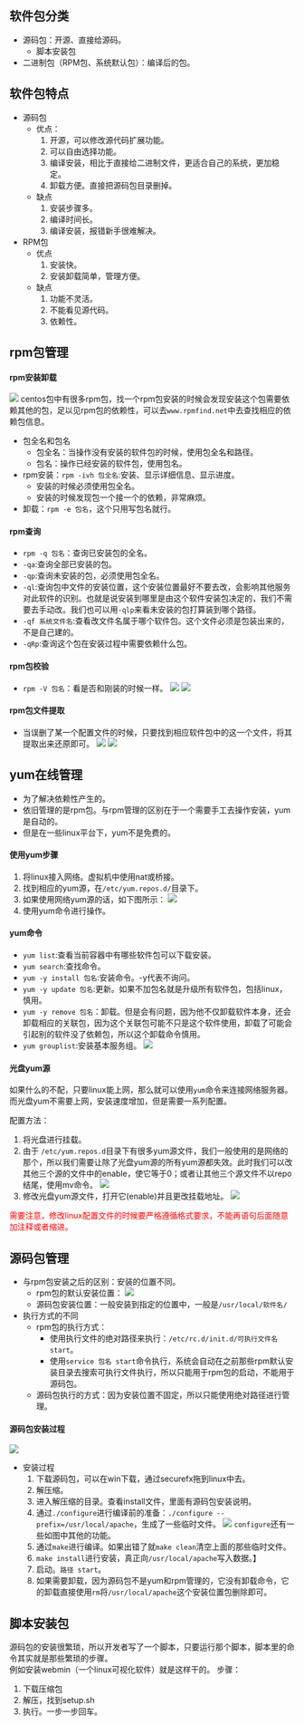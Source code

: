 ## 软件包分类
- 源码包：开源、直接给源码。
  - 脚本安装包
- 二进制包（RPM包、系统默认包）：编译后的包。

## 软件包特点
- 源码包
  - 优点：
    1. 开源，可以修改源代码扩展功能。
    2. 可以自由选择功能。
    3. 编译安装，相比于直接给二进制文件，更适合自己的系统，更加稳定。
    4. 卸载方便。直接把源码包目录删掉。
  - 缺点
    1. 安装步骤多。
    2. 编译时间长。
    3. 编译安装，报错新手很难解决。
- RPM包
  - 优点
    1. 安装快。
    2. 安装卸载简单，管理方便。
  - 缺点
    1. 功能不灵活。
    2. 不能看见源代码。
    3. 依赖性。

## rpm包管理
#### rpm安装卸载
![](/截图/截屏2020-03-1819.24.44.png)
centos包中有很多rpm包，找一个rpm包安装的时候会发现安装这个包需要依赖其他的包，足以见rpm包的依赖性，可以去`www.rpmfind.net`中去查找相应的依赖包信息。
- 包全名和包名
  - 包全名：当操作没有安装的软件包的时候，使用包全名和路径。
  - 包名：操作已经安装的软件包，使用包名。
- rpm安装：`rpm -ivh 包全名`:安装、显示详细信息、显示进度。
  - 安装的时候必须使用包全名。
  - 安装的时候发现包一个接一个的依赖，非常麻烦。
- 卸载：`rpm -e 包名`，这个只用写包名就行。

#### rpm查询
- `rpm -q 包名`：查询已安装包的全名。
- `-qa`:查询全部已安装的包。
- `-qp`:查询未安装的包，必须使用包全名。
- `-ql`:查询包中文件的安装位置，这个安装位置最好不要去改，会影响其他服务对此软件的识别。也就是说安装到哪里是由这个软件安装包决定的，我们不需要去手动改。我们也可以用`-qlp`来看未安装的包打算装到哪个路径。
- `-qf 系统文件名`:查看改文件名属于哪个软件包。这个文件必须是包装出来的，不是自己建的。
- `-qRp`:查询这个包在安装过程中需要依赖什么包。

#### rpm包校验
- `rpm -V 包名`：看是否和刚装的时候一样。
    ![](/截图/截屏2020-03-1821.37.12.png)
    ![](/截图/截屏2020-03-1821.38.12.png)

#### rpm包文件提取
- 当误删了某一个配置文件的时候，只要找到相应软件包中的这一个文件，将其提取出来还原即可。
![](/截图/截屏2020-03-1821.45.47.png)
![](/截图/截屏2020-03-1821.47.23.png)

## yum在线管理
- 为了解决依赖性产生的。
- 依旧管理的是rpm包。与rpm管理的区别在于一个需要手工去操作安装，yum是自动的。
- 但是在一些linux平台下，yum不是免费的。

#### 使用yum步骤
1. 将linux接入网络。虚拟机中使用nat或桥接。
2. 找到相应的yum源，在`/etc/yum.repos.d/`目录下。
3. 如果使用网络yum源的话，如下图所示：
    ![](/截图/截屏2020-03-1910.50.30.png)
4. 使用yum命令进行操作。

#### yum命令
- `yum list`:查看当前容器中有哪些软件包可以下载安装。
- `yum search`:查找命令。
- `yum -y install 包名`:安装命令。-y代表不询问。
- `yum -y update 包名`:更新。如果不加包名就是升级所有软件包，包括linux，慎用。
- `yum -y remove 包名`：卸载。但是会有问题，因为他不仅卸载软件本身，还会卸载相应的关联包，因为这个关联包可能不只是这个软件使用，卸载了可能会引起别的软件没了依赖包，所以这个卸载命令慎用。
- `yum grouplist`:安装基本服务组。
  ![](/截图/截屏2020-03-1911.17.14.png)

#### 光盘yum源
如果什么的不配，只要linux能上网，那么就可以使用`yum`命令来连接网络服务器。<br>而光盘yum不需要上网，安装速度增加，但是需要一系列配置。

配置方法：
1. 将光盘进行挂载。
2. 由于 `/etc/yum.repos.d`目录下有很多yum源文件，我们一般使用的是网络的那个，所以我们需要让除了光盘yum源的所有yum源都失效。此时我们可以改其他三个源的文件中的enable，使它等于0；或者让其他三个源文件不以repo结尾，使用mv命令。
   ![](/截图/截屏2020-03-1911.53.11.png)
3. 修改光盘yum源文件，打开它(enable)并且更改挂载地址。
   ![](/截图/截屏2020-03-1911.53.58.png) 

<font color=red>需要注意，修改linux配置文件的时候要严格遵循格式要求，不能再语句后面随意加注释或者缩进。</font>

## 源码包管理
- 与rpm包安装之后的区别：安装的位置不同。
  - rpm包的默认安装位置：
    ![](/截图/截屏2020-03-1912.35.45.png)
  - 源码包安装位置：一般安装到指定的位置中，一般是`/usr/local/软件名/`
- 执行方式的不同
  - rpm包的执行方式：
    - 使用执行文件的绝对路径来执行：`/etc/rc.d/init.d/可执行文件名  start`。
    - 使用`service 包名 start`命令执行，系统会自动在之前那些rpm默认安装目录去搜索可执行文件执行，所以只能用于rpm包的启动，不能用于源码包。
  - 源码包执行的方式：因为安装位置不固定，所以只能使用绝对路径进行管理。
#### 源码包安装过程
![](/截图/截屏2020-03-1913.29.03.png)
- 安装过程
  1. 下载源码包，可以在win下载，通过securefx拖到linux中去。
  2. 解压缩。
  3. 进入解压缩的目录。查看install文件，里面有源码包安装说明。
  4. 通过`./configure`进行编译前的准备：`./configure --prefix=/usr/local/apache`，生成了一些临时文件。
   ![](/截图/截屏2020-03-1919.30.54.png)
   `configure`还有一些如图中其他的功能。
  5. 通过`make`进行编译。如果出错了就`make clean`清空上面的那些临时文件。
  6. `make install`进行安装，真正向`/usr/local/apache`写入数据。】
  7. 启动。`路径 start`。
  8. 如果需要卸载，因为源码包不是yum和rpm管理的，它没有卸载命令，它的卸载直接使用`rm`将`/usr/local/apache`这个安装位置包删除即可。

## 脚本安装包
源码包的安装很繁琐，所以开发者写了一个脚本，只要运行那个脚本，脚本里的命令其实就是那些繁琐的步骤。<br>例如安装webmin（一个linux可视化软件）就是这样干的。
步骤：
1. 下载压缩包
2. 解压，找到setup.sh
3. 执行。一步一步回车。



